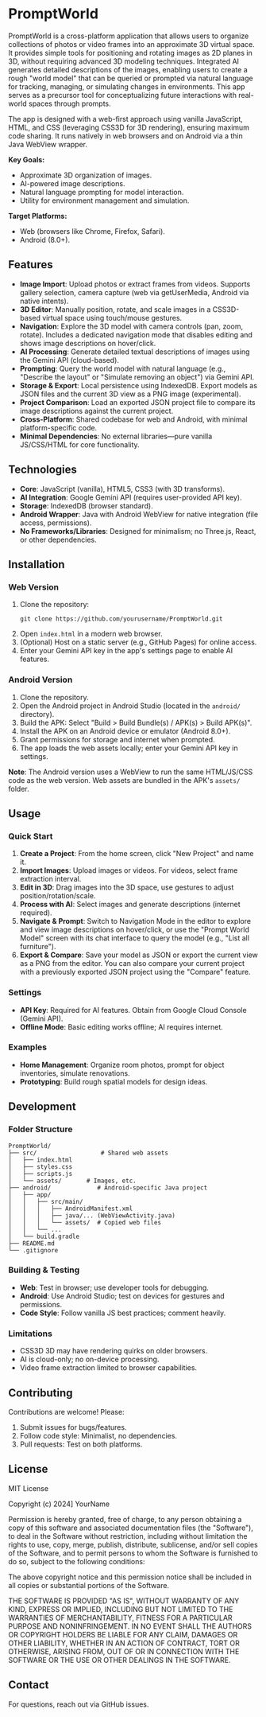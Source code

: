 # PromptWorld

PromptWorld is a cross-platform application that allows users to organize collections of photos or video frames into an approximate 3D virtual space. It provides simple tools for positioning and rotating images as 2D planes in 3D, without requiring advanced 3D modeling techniques. Integrated AI generates detailed descriptions of the images, enabling users to create a rough "world model" that can be queried or prompted via natural language for tracking, managing, or simulating changes in environments. This app serves as a precursor tool for conceptualizing future interactions with real-world spaces through prompts.

The app is designed with a web-first approach using vanilla JavaScript, HTML, and CSS (leveraging CSS3D for 3D rendering), ensuring maximum code sharing. It runs natively in web browsers and on Android via a thin Java WebView wrapper.

**Key Goals:**
- Approximate 3D organization of images.
- AI-powered image descriptions.
- Natural language prompting for model interaction.
- Utility for environment management and simulation.

**Target Platforms:**
- Web (browsers like Chrome, Firefox, Safari).
- Android (8.0+).

## Features

- **Image Import**: Upload photos or extract frames from videos. Supports gallery selection, camera capture (web via getUserMedia, Android via native intents).
- **3D Editor**: Manually position, rotate, and scale images in a CSS3D-based virtual space using touch/mouse gestures.
- **Navigation**: Explore the 3D model with camera controls (pan, zoom, rotate). Includes a dedicated navigation mode that disables editing and shows image descriptions on hover/click.
- **AI Processing**: Generate detailed textual descriptions of images using the Gemini API (cloud-based).
- **Prompting**: Query the world model with natural language (e.g., "Describe the layout" or "Simulate removing an object") via Gemini API.
- **Storage & Export**: Local persistence using IndexedDB. Export models as JSON files and the current 3D view as a PNG image (experimental).
- **Project Comparison**: Load an exported JSON project file to compare its image descriptions against the current project.
- **Cross-Platform**: Shared codebase for web and Android, with minimal platform-specific code.
- **Minimal Dependencies**: No external libraries—pure vanilla JS/CSS/HTML for core functionality.

## Technologies

- **Core**: JavaScript (vanilla), HTML5, CSS3 (with 3D transforms).
- **AI Integration**: Google Gemini API (requires user-provided API key).
- **Storage**: IndexedDB (browser standard).
- **Android Wrapper**: Java with Android WebView for native integration (file access, permissions).
- **No Frameworks/Libraries**: Designed for minimalism; no Three.js, React, or other dependencies.

## Installation

### Web Version
1. Clone the repository:
   ```
   git clone https://github.com/yourusername/PromptWorld.git
   ```
2. Open `index.html` in a modern web browser.
3. (Optional) Host on a static server (e.g., GitHub Pages) for online access.
4. Enter your Gemini API key in the app's settings page to enable AI features.

### Android Version
1. Clone the repository.
2. Open the Android project in Android Studio (located in the `android/` directory).
3. Build the APK: Select "Build > Build Bundle(s) / APK(s) > Build APK(s)".
4. Install the APK on an Android device or emulator (Android 8.0+).
5. Grant permissions for storage and internet when prompted.
6. The app loads the web assets locally; enter your Gemini API key in settings.

**Note**: The Android version uses a WebView to run the same HTML/JS/CSS code as the web version. Web assets are bundled in the APK's `assets/` folder.

## Usage

### Quick Start
1. **Create a Project**: From the home screen, click "New Project" and name it.
2. **Import Images**: Upload images or videos. For videos, select frame extraction interval.
3. **Edit in 3D**: Drag images into the 3D space, use gestures to adjust position/rotation/scale.
4. **Process with AI**: Select images and generate descriptions (internet required).
5. **Navigate & Prompt**: Switch to Navigation Mode in the editor to explore and view image descriptions on hover/click, or use the "Prompt World Model" screen with its chat interface to query the model (e.g., "List all furniture").
6. **Export & Compare**: Save your model as JSON or export the current view as a PNG from the editor. You can also compare your current project with a previously exported JSON project using the "Compare" feature.

### Settings
- **API Key**: Required for AI features. Obtain from Google Cloud Console (Gemini API).
- **Offline Mode**: Basic editing works offline; AI requires internet.

### Examples
- **Home Management**: Organize room photos, prompt for object inventories, simulate renovations.
- **Prototyping**: Build rough spatial models for design ideas.

## Development

### Folder Structure
```
PromptWorld/
├── src/                  # Shared web assets
│   ├── index.html
│   ├── styles.css
│   ├── scripts.js
│   └── assets/       # Images, etc.
├── android/             # Android-specific Java project
│   ├── app/
│   │   ├── src/main/
│   │   │   ├── AndroidManifest.xml
│   │   │   ├── java/... (WebViewActivity.java)
│   │   │   └── assets/  # Copied web files
│   │   └── ...
│   └── build.gradle
├── README.md
└── .gitignore
```

### Building & Testing
- **Web**: Test in browser; use developer tools for debugging.
- **Android**: Use Android Studio; test on devices for gestures and permissions.
- **Code Style**: Follow vanilla JS best practices; comment heavily.

### Limitations
- CSS3D 3D may have rendering quirks on older browsers.
- AI is cloud-only; no on-device processing.
- Video frame extraction limited to browser capabilities.

## Contributing

Contributions are welcome! Please:
1. Submit issues for bugs/features.
2. Follow code style: Minimalist, no dependencies.
3. Pull requests: Test on both platforms.

## License

MIT License

Copyright (c) 2024] YourName

Permission is hereby granted, free of charge, to any person obtaining a copy of this software and associated documentation files (the "Software"), to deal in the Software without restriction, including without limitation the rights to use, copy, merge, publish, distribute, sublicense, and/or sell copies of the Software, and to permit persons to whom the Software is furnished to do so, subject to the following conditions:

The above copyright notice and this permission notice shall be included in all copies or substantial portions of the Software.

THE SOFTWARE IS PROVIDED "AS IS", WITHOUT WARRANTY OF ANY KIND, EXPRESS OR IMPLIED, INCLUDING BUT NOT LIMITED TO THE WARRANTIES OF MERCHANTABILITY, FITNESS FOR A PARTICULAR PURPOSE AND NONINFRINGEMENT. IN NO EVENT SHALL THE AUTHORS OR COPYRIGHT HOLDERS BE LIABLE FOR ANY CLAIM, DAMAGES OR OTHER LIABILITY, WHETHER IN AN ACTION OF CONTRACT, TORT OR OTHERWISE, ARISING FROM, OUT OF OR IN CONNECTION WITH THE SOFTWARE OR THE USE OR OTHER DEALINGS IN THE SOFTWARE.

## Contact

For questions, reach out via GitHub issues.
